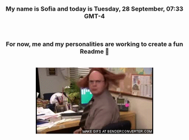 


<div align="center">
<h3 >My name is Sofia and today is Tuesday, 28 September, 07:33 GMT-4</h3><br>
<h3 >For now, me and my personalities are working to create a fun Readme 👋
</h3><br>
<img src='img/dwight.gif' alt='working...'/>
</div>
